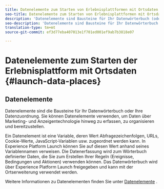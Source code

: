 ```yaml
---
title: Datenelemente zum Starten von Erlebnisplattformen mit Ortsdaten
seo-title: Datenelemente zum Starten von Erlebnisplattformen mit Ortsdaten
description: 'Datenelemente sind Bausteine für Ihr Datenwörterbuch (oder Ihre Datenkarte). '
seo-description: 'Datenelemente sind Bausteine für Ihr Datenwörterbuch (oder Ihre Datenkarte). '
translation-type: tm+mt
source-git-commit: ef3d77eba407013e1f701ed001ef9ab7b3818e07

---
```



# Datenelemente zum Starten der Erlebnisplattform mit Ortsdaten {#launch-data-places}

## Datenelemente

Datenelemente sind die Bausteine für Ihr Datenwörterbuch oder Ihre Datenzuordnung. Sie können Datenelemente verwenden, um Daten über Marketing- und Anzeigentechnologie hinweg zu erfassen, zu organisieren und bereitzustellen.

Ein Datenelement ist eine Variable, deren Wert Abfragezeichenfolgen, URLs, Cookie-Werte, JavaScript-Variablen usw. zugeordnet werden kann. In Experience Platform Launch können Sie auf diesen Wert anhand seines Variablennamen verweisen. Die Datenerfassung wird zum Wörterbuch definierter Daten, die Sie zum Erstellen Ihrer Regeln (Ereignisse, Bedingungen und Aktionen) verwenden können. Das Datenwörterbuch wird über Experience Platform Launch freigegeben und kann mit der Ortserweiterung verwendet werden.

Weitere Informationen zu Datenelementen finden Sie unter [Datenelemente](https://docs.adobelaunch.com/launch-reference/managing-resources/data-elements) .

